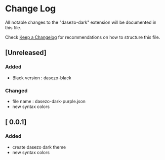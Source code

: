 # Change Log

All notable changes to the "dasezo-dark" extension will be documented in this file.

Check [Keep a Changelog](http://keepachangelog.com/) for recommendations on how to structure this file.

## [Unreleased]

### Added

- Black version : dasezo-black

### Changed

- file name : dasezo-dark-purple.json
- new syntax colors

## [ 0.0.1]

### Added

- create dasezo dark theme
- new syntax colors
